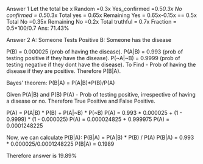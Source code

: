 Answer 1
Let the total be x
Random =0.3x
Yes_confirmed =0.5*0.3x
No confirmed = 0.5*0.3x
Total yes = 0.65x
Remaining Yes = 0.65x-0.15x == 0.5x
Total No =0.35x
Remaining No =0.2x
Total truthful = 0.7x
Fraction = 0.5*100/0.7
Ans: 71.43%

Answer 2
A: Someone Tests Positive
B: Someone has the disease

P(B) = 0.000025 (prob of having the disease).
P(A|B) = 0.993 (prob of testing positive if they have the disease).
P(~A|~B) = 0.9999 (prob of testing negative if they dont have the disease).
To Find - Prob of having the disease if they are positive. Therefore P(B|A).

Bayes' theorem:
P(B|A) = P(A|B)*P(B)/P(A)


Given P(A|B) and P(B)
P(A) - Prob of testing positive, irrespective of having a disease or no. Therefore True Positive and False Positive.

P(A) = P(A|B) * P(B) + P(A|~B) * P(~B)
P(A) = 0.993 * 0.000025 + (1 - 0.9999) * (1 - 0.000025)
P(A) = 0.000024825 + 0.999975
P(A) = 0.0001248225

Now, we can calculate P(B|A):
P(B|A) = P(A|B) * P(B) / P(A)
P(B|A) = 0.993 * 0.000025/0.0001248225
P(B|A) = 0.1989

Therefore answer is 19.89%
